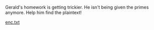 Gerald's homework is getting trickier. He isn't being given the primes anymore. Help him find the plaintext!

[enc.txt](https://objects.bcactf.com/bcactf2/easyFactorRSA/enc.txt)
